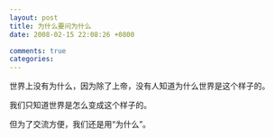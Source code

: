 ```yaml
---
layout: post
title: 为什么要问为什么
date: 2008-02-15 22:08:26 +0800

comments: true
categories: 
---
```

世界上没有为什么，因为除了上帝，没有人知道为什么世界是这个样子的。

我们只知道世界是怎么变成这个样子的。

但为了交流方便，我们还是用“为什么”。